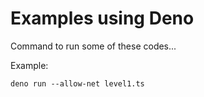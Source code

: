 # Examples using Deno

Command to run some of these codes...

Example:

`deno run --allow-net level1.ts`
